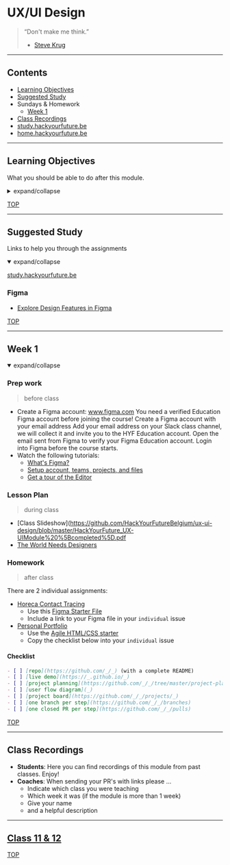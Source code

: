 # UX/UI Design

> “Don't make me think.”
>
> - [Steve Krug](https://en.wikipedia.org/wiki/Don%27t_Make_Me_Think)

---

## Contents

- [Learning Objectives](#learning-objectives)
- [Suggested Study](#suggested-study)
- Sundays & Homework
  - [Week 1](#week-1)
- [Class Recordings](#class-recordings)
- [study.hackyourfuture.be](https://study.hackyourfuture.be)
- [home.hackyourfuture.be](https://home.hackyourfuture.be/)

---

## Learning Objectives

What you should be able to do after this module.

<details>
<summary>expand/collapse</summary>

</details>

[TOP](#ux-ui-design)

---

## Suggested Study

Links to help you through the assignments

<details open>
<summary>expand/collapse</summary>

[study.hackyourfuture.be](https://study.hackyourfuture.be/ux-ui-design)

### Figma

- [Explore Design Features in Figma](https://www.youtube.com/playlist?list=PLXDU_eVOJTx6zk5MDarIs0asNoZqlRG23&mkt_tok=eyJpIjoiWXpJd09HRmhOelkzWW1aaCIsInQiOiJoRVRDT05JVSsrNzRzTmtBcUdtcDhVYVNsXC95Z2Vwbm92bzVWeGlGSXlnNVJ0REdad21kR05oNHhOZldOUmtscTJLSlwvWmE1ZFZOV0J4bjFQeGliT0h6cmRybTFFdzBHMTZaOHhTbVhha0tCWlZXbmdYTUE1Mk1pczJuRisxeFZMIn0%3D)

</details>

[TOP](#ux-ui-design)

---

## Week 1


<details open>
<summary>expand/collapse</summary>

### Prep work

> before class


- Create a Figma account: www.figma.com
You need a verified Education Figma account before joining the course!
Create a Figma account with your email address
Add your email address on your Slack class channel, we will collect it and invite you to the HYF Education account.
Open the email sent from Figma to verify your Figma Education account.
Login into Figma before the course starts.
- Watch the following tutorials:
  - [What's Figma?](https://www.youtube.com/watch?v=Cx2dkpBxst8&list=PLXDU_eVOJTx7QHLShNqIXL1Cgbxj7HlN4)
  - [Setup account, teams, projects, and files](https://www.youtube.com/watch?v=hrHL2VLMl7g&list=PLXDU_eVOJTx7QHLShNqIXL1Cgbxj7HlN4&index=2)
  - [Get a tour of the Editor](https://www.youtube.com/watch?v=DSrbwCrEIII&list=PLXDU_eVOJTx7QHLShNqIXL1Cgbxj7HlN4&index=3)

### Lesson Plan

> during class

- [Class Slideshow](https://github.com/HackYourFutureBelgium/ux-ui-design/blob/master/HackYourFuture_UX-UIModule%20%5Bcompleted%5D.pdf
- [The World Needs Designers](https://www.youtube.com/watch?v=BYS4JXW0f5g)

### Homework

> after class

There are 2 individual assignments:

- [Horeca Contact Tracing](./homework-briefs/horeca-contact-tracing.md)
  - Use this [Figma Starter File](https://www.figma.com/file/FRdfx12LjrsqMYfKcRm7Bu/Class-11-12-2020?node-id=3%3A3)
  - Include a link to your Figma file in your `individual` issue
- [Personal Portfolio](./homework-briefs/personal-portfolio.md)
  - Use the [Agile HTML/CSS starter](https://github.com/HackYourFutureBelgium/agile-html-css-starter)
  - Copy the checklist below into your `individual` issue

#### Checklist

```markdown
- [ ] [repo](https://github.com/_/_) (with a complete README)
- [ ] [live demo](https://_.github.io/_)
- [ ] [project planning](https://github.com/_/_/tree/master/project-planning)
- [ ] [user flow diagram](_)
- [ ] [project board](https://github.com/_/_/projects/_)
- [ ] [one branch per step](https://github.com/_/_/branches)
- [ ] [one closed PR per step](https://github.com/_/_/pulls)
```

</details>

[TOP](#ux-ui-design)

---

## Class Recordings

- **Students**: Here you can find recordings of this module from past classes.  Enjoy!
- **Coaches**: When sending your PR's with links please ...
  - Indicate which class you were teaching
  - Which week it was (if the module is more than 1 week)
  - Give your name
  - and a helpful description

---

## [Class 11 & 12](https://github.com/hackyourfuturebelgium/class-11-12)



[TOP](#ux-ui-design)
